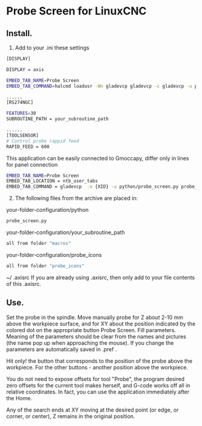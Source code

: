 # Probe Screen for LinuxCNC

 Install.
-----------------------------------------------------------------------------
1. Add to your .ini these settings

```sh
[DISPLAY]

DISPLAY = axis

EMBED_TAB_NAME=Probe Screen 
EMBED_TAB_COMMAND=halcmd loadusr -Wn gladevcp gladevcp -c gladevcp -u python/probe_screen.py -x {XID} probe_icons/probe_screen.glade 

......
[RS274NGC]

FEATURES=30
SUBROUTINE_PATH = your_subroutine_path

......
[TOOLSENSOR]
# Control probe rappid feed
RAPID_FEED = 600
```
This application can be easily connected to Gmoccapy, differ only in lines for panel connection
```sh
EMBED_TAB_NAME=Probe Screen 
EMBED_TAB_LOCATION = ntb_user_tabs
EMBED_TAB_COMMAND = gladevcp  -x {XID} -u python/probe_screen.py probe_icons/probe_screen.glade 
```

2. The following files from the archive are placed in:

your-folder-configuration/python
```sh
probe_screen.py
```
your-folder-configuration/your_subroutine_path
```sh
all from folder "macros"
```

your-folder-configuration/probe_icons
```sh
all from folder "probe_icons"
```
~/
.axisrc
If you are already using .axisrc, then only add to your file contents of this .axisrc.

Use.
----------------------------------------------------------------------------------
Set the probe in the spindle.
Move manually probe for Z about 2-10 mm above the workpiece surface, 
and for XY about the position indicated by the colored dot on the appropriate button Probe Screen.
Fill parameters. Meaning of the parameters should be clear from the names and pictures (the name pop up when approaching the mouse). If you change the parameters are automatically saved in .pref .

Hit only! the button that corresponds to the position of the probe above the workpiece. For the other buttons - another position above the workpiece.  

You do not need to expose offsets for tool "Probe", the program desired zero offsets for the current tool makes herself, and G-code works off all in relative coordinates. 
In fact, you can use the application immediately after the Home.


Any of the search ends at XY moving at the desired point (or edge, or corner, or center), Z remains in the original position.
